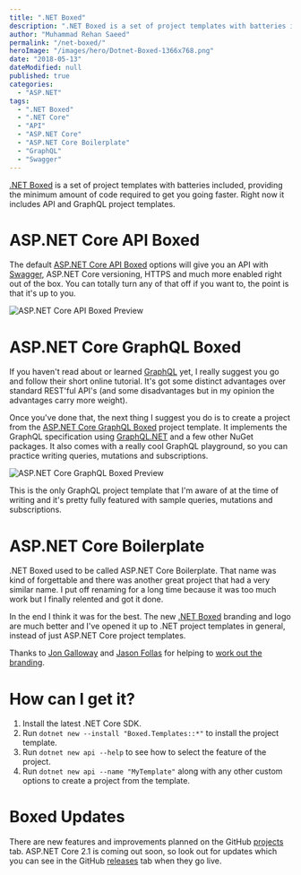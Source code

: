 ```yaml
---
title: ".NET Boxed"
description: ".NET Boxed is a set of project templates with batteries included, providing the minimum amount of code required to get you going faster."
author: "Muhammad Rehan Saeed"
permalink: "/net-boxed/"
heroImage: "/images/hero/Dotnet-Boxed-1366x768.png"
date: "2018-05-13"
dateModified: null
published: true
categories:
  - "ASP.NET"
tags:
  - ".NET Boxed"
  - ".NET Core"
  - "API"
  - "ASP.NET Core"
  - "ASP.NET Core Boilerplate"
  - "GraphQL"
  - "Swagger"
---
```


[.NET Boxed](https://github.com/Dotnet-Boxed/Templates) is a set of project templates with batteries included, providing the minimum amount of code required to get you going faster. Right now it includes API and GraphQL project templates.

# ASP.NET Core API Boxed

The default [ASP.NET Core API Boxed](https://github.com/Dotnet-Boxed/Templates/blob/master/Docs/API.md) options will give you an API with [Swagger](https://swagger.io/), ASP.NET Core versioning, HTTPS and much more enabled right out of the box. You can totally turn any of that off if you want to, the point is that it's up to you.

![ASP.NET Core API Boxed Preview](./images/API-Preview.png)

# ASP.NET Core GraphQL Boxed

If you haven't read about or learned [GraphQL](http://graphql.org/) yet, I really suggest you go and follow their short online tutorial. It's got some distinct advantages over standard REST'ful API's (and some disadvantages but in my opinion the advantages carry more weight).

Once you've done that, the next thing I suggest you do is to create a project from the [ASP.NET Core GraphQL Boxed](https://github.com/Dotnet-Boxed/Templates/blob/master/Docs/GraphQL.md) project template. It implements the GraphQL specification using [GraphQL.NET](https://github.com/graphql-dotnet/graphql-dotnet) and a few other NuGet packages. It also comes with a really cool GraphQL playground, so you can practice writing queries, mutations and subscriptions.

![ASP.NET Core GraphQL Boxed Preview](./images/GraphQL-Preview.png)

This is the only GraphQL project template that I'm aware of at the time of writing and it's pretty fully featured with sample queries, mutations and subscriptions.

# ASP.NET Core Boilerplate

.NET Boxed used to be called ASP.NET Core Boilerplate. That name was kind of forgettable and there was another great project that had a very similar name. I put off renaming for a long time because it was too much work but I finally relented and got it done.

In the end I think it was for the best. The new [.NET Boxed](https://github.com/Dotnet-Boxed/Templates) branding and logo are much better and I've opened it up to .NET project templates in general, instead of just ASP.NET Core project templates.

Thanks to [Jon Galloway](https://twitter.com/jongalloway) and [Jason Follas](https://twitter.com/jfollas) for helping to [work out the branding](https://twitter.com/jongalloway/status/991342926067154945).

# How can I get it?

1. Install the latest .NET Core SDK.
2. Run `dotnet new --install "Boxed.Templates::*"` to install the project template.
3. Run `dotnet new api --help` to see how to select the feature of the project.
4. Run `dotnet new api --name "MyTemplate"` along with any other custom options to create a project from the template.

# Boxed Updates

There are new features and improvements planned on the GitHub [projects](https://github.com/Dotnet-Boxed/Templates/projects) tab. ASP.NET Core 2.1 is coming out soon, so look out for updates which you can see in the GitHub [releases](https://github.com/Dotnet-Boxed/Templates/releases) tab when they go live.
